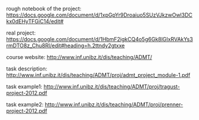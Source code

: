 rough notebook of the project:
https://docs.google.com/document/d/1xpGpYr9Droaiuo5SUzVJkzwOwl3DCkx0dEHyTFGiC14/edit#

real project:
https://docs.google.com/document/d/1HbmF2igkCQ4o5g6Gk8lGIxRVAkYs3rmDTO8z_Chu8RI/edit#heading=h.2ttndy2gtxxe

course website:
http://www.inf.unibz.it/dis/teaching/ADMT/

task description:
http://www.inf.unibz.it/dis/teaching/ADMT/proj/admt_project_module-1.pdf

task example1:
http://www.inf.unibz.it/dis/teaching/ADMT/proj/tragust-project-2012.pdf

task example2:
http://www.inf.unibz.it/dis/teaching/ADMT/proj/prenner-project-2012.pdf
